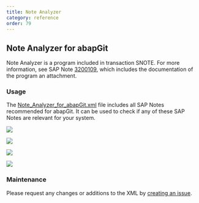 ```yaml
---
title: Note Analyzer
category: reference
order: 79
---
```


## Note Analyzer for abapGit

Note Analyzer is a program included in transaction SNOTE. For more information, see SAP Note [3200109](https://me.sap.com/notes/3200109), which includes the documentation of the program an attachment.

### Usage

The [Note_Analyzer_for_abapGit.xml](/assets/note-analyzer/Note_Analyzer_for_abapGit.xml) file includes all SAP Notes recommended for abapGit. It can be used to check if any of these SAP Notes are relevant for your system. 

![](/img/note_analyzer_1.png)

![](/img/note_analyzer_2.png)

![](/img/note_analyzer_3.png)

![](/img/note_analyzer_4.png)

### Maintenance

Please request any changes or additions to the XML by [creating an issue](https://github.com/abapGit/docs.abapgit.org/issues).
